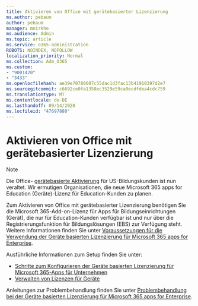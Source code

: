 ```yaml
---
title: Aktivieren von Office mit gerätebasierter Lizenzierung
ms.author: pebaum
author: pebaum
manager: mnirkhe
ms.audience: Admin
ms.topic: article
ms.service: o365-administration
ROBOTS: NOINDEX, NOFOLLOW
localization_priority: Normal
ms.collection: Adm_O365
ms.custom:
- "9001420"
- "3433"
ms.openlocfilehash: ae39e70780607c55dac1d3fac13b41910397d2e7
ms.sourcegitcommit: c6692ce0fa1358ec3529e59ca0ecdfdea4cdc759
ms.translationtype: MT
ms.contentlocale: de-DE
ms.lasthandoff: 09/14/2020
ms.locfileid: "47697880"
---
```

# <a name="activating-office-using-device-based-licensing"></a>Aktivieren von Office mit gerätebasierter Lizenzierung

> [!NOTE]
> Die Office- [gerätebasierte Aktivierung](https://aka.ms/officedba) für US-Bildungskunden ist nun veraltet. Wir ermutigen Organisationen, die neue Microsoft 365 apps for Education (Geräte)-Lizenz für Education-Kunden zu planen.

Zum Aktivieren von Office mit gerätebasierter Lizenzierung benötigen Sie die Microsoft 365-Add-on-Lizenz für Apps für Bildungseinrichtungen (Gerät), die nur für Education-Kunden verfügbar ist und nur über die Registrierungsfunktion für Bildungslösungen (EBS) zur Verfügung steht. Weitere Informationen finden Sie unter [Voraussetzungen für die Verwendung der Geräte basierten Lizenzierung für Microsoft 365 apps for Enterprise](https://docs.microsoft.com/deployoffice/device-based-licensing#requirements-for-using-device-based-licensing-for-microsoft-365-apps-for-enterprise).


Ausführliche Informationen zum Setup finden Sie unter:

- [Schritte zum Konfigurieren der Geräte basierten Lizenzierung für Microsoft 365-Apps für Unternehmen](https://docs.microsoft.com/deployoffice/device-based-licensing#steps-to-configure-device-based-licensing-for-microsoft-365-apps-for-enterprise)
- [Verwalten von Lizenzen für Geräte](https://docs.microsoft.com/microsoft-365/admin/misc/manage-licenses-for-devices)

Anleitungen zur Problembehandlung finden Sie unter [Problembehandlung bei der Geräte basierten Lizenzierung für Microsoft 365 apps for Enterprise](https://docs.microsoft.com/deployoffice/device-based-licensing#troubleshoot-device-based-licensing-for-microsoft-365-apps-for-enterprise).
